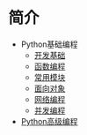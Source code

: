 # 简介

- Python基础编程
    - [开发基础]()
	- [函数编程]()
	- [常用模块](python/module/)
	- [面向对象]()
	- [网络编程]()
	- [并发编程](python/concurrent/multiprocess/)
- [Python高级编程](https://advance-python.readthedocs.io/zh_CN/latest/)